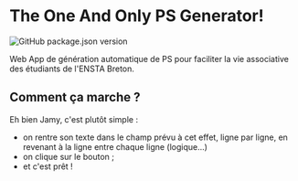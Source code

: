 # The One And Only PS Generator!

![GitHub package.json version](https://img.shields.io/github/v/release/thomas40510/PS-Generator)

Web App de génération automatique de PS pour faciliter 
la vie associative des étudiants de l'ENSTA Breton.

## Comment ça marche ?

Eh bien Jamy, c'est plutôt simple : 
- on rentre son texte dans le champ prévu à cet effet, ligne 
par ligne, en revenant à la ligne entre chaque ligne (logique...)
- on clique sur le bouton ;
- et c'est prêt !
